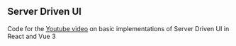 ## Server Driven UI

Code for the [Youtube video](https://www.youtube.com/watch?v=edUIN0NgwYE) on basic implementations of Server Driven UI in React and Vue 3

